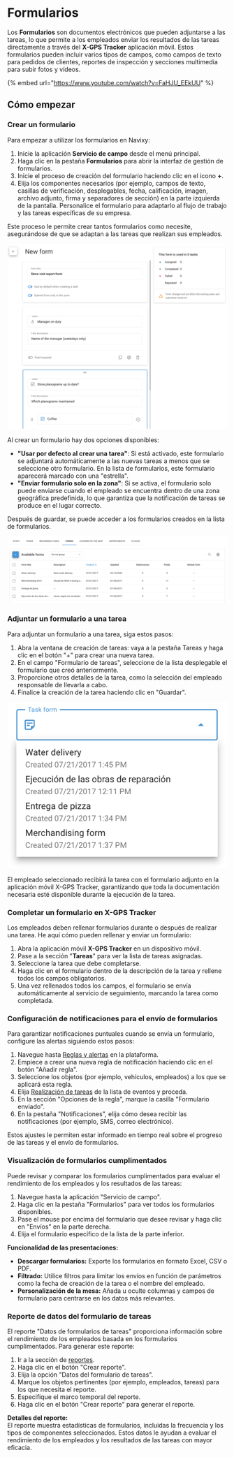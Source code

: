 # Formularios

Los **Formularios** son documentos electrónicos que pueden adjuntarse a las tareas, lo que permite a los empleados enviar los resultados de las tareas directamente a través del **X-GPS Tracker** aplicación móvil. Estos formularios pueden incluir varios tipos de campos, como campos de texto para pedidos de clientes, reportes de inspección y secciones multimedia para subir fotos y vídeos.

{% embed url="https://www.youtube.com/watch?v=FaHJU_EEkUU" %}

## Cómo empezar

### Crear un formulario

Para empezar a utilizar los formularios en Navixy:

1. Inicie la aplicación **Servicio de campo** desde el menú principal.
2. Haga clic en la pestaña **Formularios** para abrir la interfaz de gestión de formularios.
3. Inicie el proceso de creación del formulario haciendo clic en el icono **+**.
4. Elija los componentes necesarios (por ejemplo, campos de texto, casillas de verificación, desplegables, fecha, calificación, imagen, archivo adjunto, firma y separadores de sección) en la parte izquierda de la pantalla. Personalice el formulario para adaptarlo al flujo de trabajo y las tareas específicas de su empresa.

Este proceso le permite crear tantos formularios como necesite, asegurándose de que se adaptan a las tareas que realizan sus empleados.

![](../../gua-del-usuario/servicio-de-campo/attachments/image-20240816-160834.png)

Al crear un formulario hay dos opciones disponibles:

* **"Usar por defecto al crear una tarea"**: Si está activado, este formulario se adjuntará automáticamente a las nuevas tareas a menos que se seleccione otro formulario. En la lista de formularios, este formulario aparecerá marcado con una "estrella".
* **"Enviar formulario solo en la zona"**: Si se activa, el formulario solo puede enviarse cuando el empleado se encuentra dentro de una zona geográfica predefinida, lo que garantiza que la notificación de tareas se produce en el lugar correcto.

Después de guardar, se puede acceder a los formularios creados en la lista de formularios.

![](../../gua-del-usuario/servicio-de-campo/attachments/image-20240816-155915.png)

### Adjuntar un formulario a una tarea

Para adjuntar un formulario a una tarea, siga estos pasos:

1. Abra la ventana de creación de tareas: vaya a la pestaña Tareas y haga clic en el botón "+" para crear una nueva tarea.
2. En el campo "Formulario de tareas", seleccione de la lista desplegable el formulario que creó anteriormente.
3. Proporcione otros detalles de la tarea, como la selección del empleado responsable de llevarla a cabo.
4. Finalice la creación de la tarea haciendo clic en "Guardar".

![](../../gua-del-usuario/servicio-de-campo/attachments/image-20240816-161010.png)

El empleado seleccionado recibirá la tarea con el formulario adjunto en la aplicación móvil X-GPS Tracker, garantizando que toda la documentación necesaria esté disponible durante la ejecución de la tarea.

### Completar un formulario en X-GPS Tracker

Los empleados deben rellenar formularios durante o después de realizar una tarea. He aquí cómo pueden rellenar y enviar un formulario:

1. Abra la aplicación móvil **X-GPS Tracker** en un dispositivo móvil.
2. Pase a la sección "**Tareas**" para ver la lista de tareas asignadas.
3. Seleccione la tarea que debe completarse.
4. Haga clic en el formulario dentro de la descripción de la tarea y rellene todos los campos obligatorios.
5. Una vez rellenados todos los campos, el formulario se envía automáticamente al servicio de seguimiento, marcando la tarea como completada.

### Configuración de notificaciones para el envío de formularios

Para garantizar notificaciones puntuales cuando se envía un formulario, configure las alertas siguiendo estos pasos:

1. Navegue hasta [Reglas y alertas](../reglas-y-alertas/) en la plataforma.
2. Empiece a crear una nueva regla de notificación haciendo clic en el botón "Añadir regla".
3. Seleccione los objetos (por ejemplo, vehículos, empleados) a los que se aplicará esta regla.
4. Elija [Realización de tareas](../reglas-y-alertas/programacin-y-expedicin/realizacin-de-tareas.md) de la lista de eventos y proceda.
5. En la sección "Opciones de la regla", marque la casilla "Formulario enviado".
6. En la pestaña "Notificaciones", elija cómo desea recibir las notificaciones (por ejemplo, SMS, correo electrónico).

Estos ajustes le permiten estar informado en tiempo real sobre el progreso de las tareas y el envío de formularios.

### Visualización de formularios cumplimentados

Puede revisar y comparar los formularios cumplimentados para evaluar el rendimiento de los empleados y los resultados de las tareas:

1. Navegue hasta la aplicación "Servicio de campo".
2. Haga clic en la pestaña "Formularios" para ver todos los formularios disponibles.
3. Pase el mouse por encima del formulario que desee revisar y haga clic en "Envíos" en la parte derecha.
4. Elija el formulario específico de la lista de la parte inferior.

**Funcionalidad de las presentaciones:**

* **Descargar formularios:** Exporte los formularios en formato Excel, CSV o PDF.
* **Filtrado:** Utilice filtros para limitar los envíos en función de parámetros como la fecha de creación de la tarea o el nombre del empleado.
* **Personalización de la mesa:** Añada u oculte columnas y campos de formulario para centrarse en los datos más relevantes.

### Reporte de datos del formulario de tareas

El reporte "Datos de formularios de tareas" proporciona información sobre el rendimiento de los empleados basada en los formularios cumplimentados. Para generar este reporte:

1. Ir a la sección de [reportes](../reportes/).
2. Haga clic en el botón "Crear reporte".
3. Elija la opción "Datos del formulario de tareas".
4. Marque los objetos pertinentes (por ejemplo, empleados, tareas) para los que necesita el reporte.
5. Especifique el marco temporal del reporte.
6. Haga clic en el botón "Crear reporte" para generar el reporte.

**Detalles del reporte:**\
El reporte muestra estadísticas de formularios, incluidas la frecuencia y los tipos de componentes seleccionados. Estos datos le ayudan a evaluar el rendimiento de los empleados y los resultados de las tareas con mayor eficacia.
